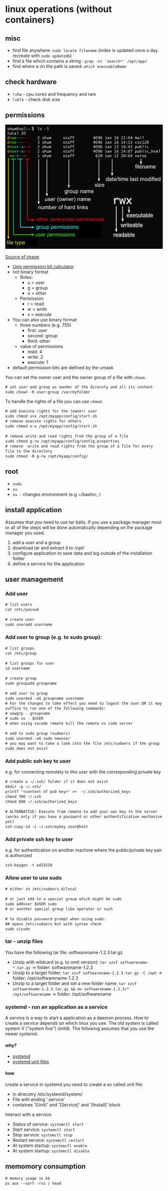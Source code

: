 # linux operations (without containers)

## misc

- find file anywhere: `sudo locate filename` (index is updated once a day. recreate with `sudo updatedb`)
- find a file which contains a string : `grep -nr 'search*' /opt/app/`
- find where a on the path is saved: `which execuableName`

## check hardware

- `lshw` - cpu cores and frequency and ram
- `lsblk` - check disk size

## permissions

![image-linux-file-permission](../img/fig_permissions.jpg) 

[Source of image](http://www.csit.parkland.edu/~smauney/csc128/permissions_and_links.html)

- [Unix permission bit calculator](http://permissions-calculator.org/)
- not binary format
  - Roles:
      - u = user
      - g = group
      - o = other
  - Permission:
      - r = read
      - w = write
      - x = execute
- You can also use binary format
  - three numbers (e.g. 755)
    - first: user
    - second: group
    - third: other
  - value of permissions
    - read: 4
    - write: 2
    - execute: 1
- default permission bits are defined by the umask

You can set the owner user and the owner group of a file with `chown`.

```shell
# set user and group as ownder of the direcoty and all its content
sudo chown -R user:group /var/myfolder
```

To handle the rights of a file you can use `chmod`. 

```shell
# add execute rights for the (owner) user
sudo chmod u+x /opt/myapp/config/start.sh
# remove execute rights for others 
sudo chmod o-x /opt/myapp/config/start.sh

# remove write and read rights from the group of a file 
sudo chmod g-rw /opt/myapp/config/config.properties
# remove  write and read rights from the group of a file for every file in the directory 
sudo chmod -R g-rw /opt/myapp/config/

```

## root

- `sudo`
- `su`
- `su -` changes environment (e.g ~/bashrc, )

## install application

Assumes that you need to use tar balls. If you use a package manager most or all of the steps will be done automatically depending on the package manager you used. 

1. add a user and a group
2. download tar and extract it to /opt/
3. configure application to save data and log outside of the installation folder
4. define a service for the application


## user management

### Add user 

```shell
# list users
cat /etc/passwd

# create user
sudo useradd username
```

### Add user to group (e.g. to sudo group): 

```shell
# list groups 
cat /etc/group

# list groups for user
id username

# create group
sudo groupadd groupname

# add user to group
sudo usermod -aG groupname username
# For the changes to take effect you need to logout the user.OR it may suffice to run one of the following commands:
# newgrp - groupname
# sudo su - $USER
# when using vscode remote kill the remote vs code server

# add to sudo group (sudoers) 
sudo usermod -aG sudo newuser
# you may want to take a look into the file /etc/sudoers if the group sudo does not exist
```

### Add public ssh key to user 

e.g. for connecting remotely to this user with the corresponding private key

```shell
# create a ~/.ssh/ folder if it does not exist
mkdir -p ~/.ssh/
printf "<content of pub key>" >>  ~/.ssh/authorized_keys
chmod 700 ~/.ssh
chmod 600 ~/.ssh/authorized_keys

# ALTERNATIVE: Execute from remote to add your own key to the server (works only if you have a password or other authentification mechanism yet)
ssh-copy-id -i ~/.ssh/mykey user@host
```

### Add private ssh key to user 

e.g. for authentication on another machine where the public/private key pair is authorized

```shell
ssh-keygen -t ed25519 
```

### Allow user to use sudo

```Shell
# either in /etc/sudoers.d/local

# or just add to a special group which might be sudo
sudo adduser $USER sudo
# or another special group like operator or such

# to disable password prompt when using sudo: 
## opens /etc/sudoers but with syntax check
sudo visudo  
```
### tar - unzip files

You have the following tar file: softwarename-1.2.3.tar.gz

- Unzip with wildcard (e.g. to omit version): `tar xzvf softwarename-*.tar.gz` -> folder: softwarename-1.2.3
- Unzip to a target folder: `tar xzvf softwarename-1.2.3.tar.gz -C /opt` -> folder: /opt/softwarename-1.2.3
- Unzip to a target folder and set a new folder name: `tar xzvf softwarename-1.2.3.tar.gz && mv softwarename-1.2.3/* /opt/softwarename` -> folder: /opt/softwarename

### systemd - run an application as a service

A service is a way to start a application as a daemon process. How to create a service depends on which linux you use. The old system is called system V ("system five") (initd). The following  assumes that you use the newer systemd.

#### why?

- [systemd](https://fedoramagazine.org/systemd-getting-a-grip-on-units/)
- [systemd unit files](https://www.digitalocean.com/community/tutorials/understanding-systemd-units-and-unit-files)

#### how

create a service in systemd you need to create a so called unit file:

- in direcotry /etc/systemd/system/
- File with ending '.service'
- containes '[Unit]' and '[Service]' and '[Install]' block


Interact with a service:

- Status of service: `systemctl start`
- Start service: `systemctl start`
- Stop service: `systemctl stop`
- Restart service: `systemctl restart`
- At system startup: `systemctl enable`
- At system startup: `systemctl disable`

## memomory consumption

```shell
# memory usage in kb
ps aux --sort -rss | head
```
